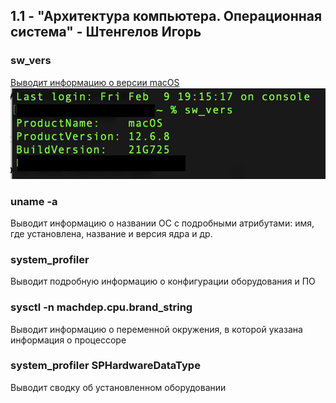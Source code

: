 ## 1.1 - "Архитектура компьютера. Операционная система" - Штенгелов Игорь

### sw_vers
<a href="sw_vers.png">Выводит информацию о версии macOS</a>
<img src="sw_vers.png">

### uname -a
Выводит информацию о названии ОС с подробными атрибутами: имя, где установлена, название и версия ядра и др.
### system_profiler
Выводит подробную информацию о конфигурации оборудования и ПО
### sysctl -n machdep.cpu.brand_string
Выводит информацию о переменной окружения, в которой указана информация о процессоре
### system_profiler SPHardwareDataType
Выводит сводку об установленном оборудовании
